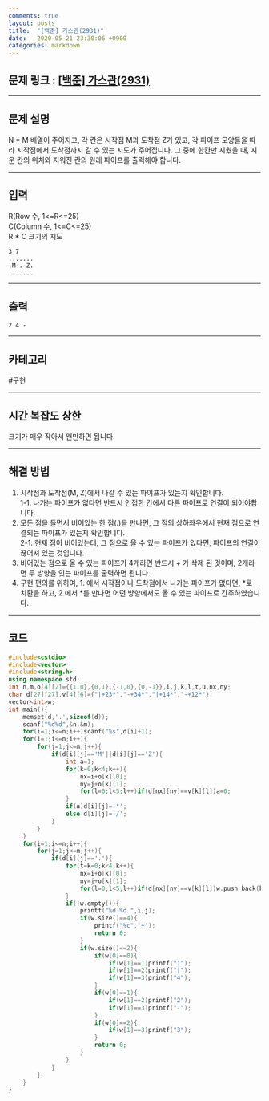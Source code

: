 ```yaml
---
comments: true
layout: posts
title:  "[백준] 가스관(2931)"
date:   2020-05-21 23:30:06 +0900
categories: markdown
---
```

## 문제 링크 : [[백준] 가스관(2931)](https://www.acmicpc.net/problem/2931)

---  

## 문제 설명
N * M 배열이 주어지고, 각 칸은 시작점 M과 도착점 Z가 있고, 각 파이프 모양들을 따라 시작점에서 도착점까지 갈 수 있는 지도가 주어집니다. 그 중에 한칸만 지웠을 때, 지운 칸의 위치와 지워진 칸의 원래 파이프를 출력해야 합니다.

---  

## 입력
R(Row 수, 1<=R<=25)  
C(Column 수, 1<=C<=25)  
R * C 크기의 지도
```
3 7
.......
.M-.-Z.
.......
```
---  
## 출력
```
2 4 -
```

---  

## 카테고리  
#구현

---  

## 시간 복잡도 상한
크기가 매우 작아서 왠만하면 됩니다.

---  
## 해결 방법
1. 시작점과 도착점(M, Z)에서 나갈 수 있는 파이프가 있는지 확인합니다.  
  1-1. 나가는 파이프가 없다면 반드시 인접한 칸에서 다른 파이프로 연결이 되어야합니다.
2. 모든 점을 돌면서 비어있는 한 점(.)을 만나면, 그 점의 상하좌우에서 현재 점으로 연결되는 파이프가 있는지 확인합니다.  
  2-1. 현재 점이 비어있는데, 그 점으로 올 수 있는 파이프가 있다면, 파이프의 연결이 끊어져 있는 것입니다.
3. 비어있는 점으로 올 수 있는 파이프가 4개라면 반드시 + 가 삭제 된 것이며, 2개라면 두 방향을 잇는 파이프를 출력하면 됩니다.  
4. 구현 편의를 위하여, 1. 에서 시작점이나 도착점에서 나가는 파이프가 없다면, *로 치환을 하고, 2.에서 *를 만나면 어떤 방향에서도 올 수 있는 파이프로 간주하였습니다.  
---  

## 코드

```cpp
#include<cstdio>
#include<vector>
#include<string.h>
using namespace std;
int n,m,o[4][2]={{1,0},{0,1},{-1,0},{0,-1}},i,j,k,l,t,u,nx,ny;
char d[27][27],v[4][6]={"|+23*","-+34*","|+14*","-+12*"};
vector<int>w;
int main(){
    memset(d,'.',sizeof(d));
    scanf("%d%d",&n,&m);
    for(i=1;i<=n;i++)scanf("%s",d[i]+1);
    for(i=1;i<=n;i++){
        for(j=1;j<=m;j++){
            if(d[i][j]=='M'||d[i][j]=='Z'){
                int a=1;
                for(k=0;k<4;k++){
                    nx=i+o[k][0];
                    ny=j+o[k][1];
                    for(l=0;l<5;l++)if(d[nx][ny]==v[k][l])a=0;
                }
                if(a)d[i][j]='*';
                else d[i][j]='/';
            }
        }
    }
    for(i=1;i<=n;i++){
        for(j=1;j<=m;j++){
            if(d[i][j]=='.'){
                for(t=k=0;k<4;k++){
                    nx=i+o[k][0];
                    ny=j+o[k][1];
                    for(l=0;l<5;l++)if(d[nx][ny]==v[k][l])w.push_back(k);
                }
                if(!w.empty()){
                    printf("%d %d ",i,j);
                    if(w.size()==4){
                        printf("%c",'+');
                        return 0;
                    }
                    if(w.size()==2){
                        if(w[0]==0){
                            if(w[1]==1)printf("1");
                            if(w[1]==2)printf("|");
                            if(w[1]==3)printf("4");
                        }
                        if(w[0]==1){
                            if(w[1]==2)printf("2");
                            if(w[1]==3)printf("-");
                        }
                        if(w[0]==2){
                            if(w[1]==3)printf("3");
                        }
                        return 0;
                    }
                }
            }
        }
    }
}
```

